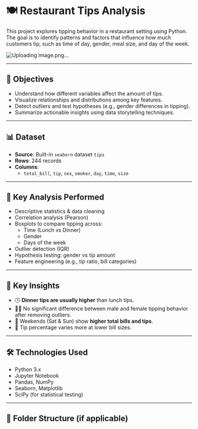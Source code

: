 # 🍽️ Restaurant Tips Analysis

This project explores tipping behavior in a restaurant setting using Python. The goal is to identify patterns and factors that influence how much customers tip, such as time of day, gender, meal size, and day of the week.

![Uploading image.png…]()


---

## 🎯 Objectives

- Understand how different variables affect the amount of tips.
- Visualize relationships and distributions among key features.
- Detect outliers and test hypotheses (e.g., gender differences in tipping).
- Summarize actionable insights using data storytelling techniques.

---

## 📊 Dataset

- **Source**: Built-in `seaborn` dataset `tips`
- **Rows**: 244 records
- **Columns**:
  - `total_bill`, `tip`, `sex`, `smoker`, `day`, `time`, `size`

---

## 🧪 Key Analysis Performed

- Descriptive statistics & data cleaning
- Correlation analysis (Pearson)
- Boxplots to compare tipping across:
  - Time (Lunch vs Dinner)
  - Gender
  - Days of the week
- Outlier detection (IQR)
- Hypothesis testing: gender vs tip amount
- Feature engineering (e.g., tip ratio, bill categories)

---

## 📍 Key Insights

- 🕒 **Dinner tips are usually higher** than lunch tips.
- 👩‍🦰 No significant difference between male and female tipping behavior after removing outliers.
- 📅 Weekends (Sat & Sun) show **higher total bills and tips**.
- 💸 Tip percentage varies more at lower bill sizes.

---

## 🛠️ Technologies Used

- Python 3.x
- Jupyter Notebook
- Pandas, NumPy
- Seaborn, Matplotlib
- SciPy (for statistical testing)

---

## 📁 Folder Structure (if applicable)


